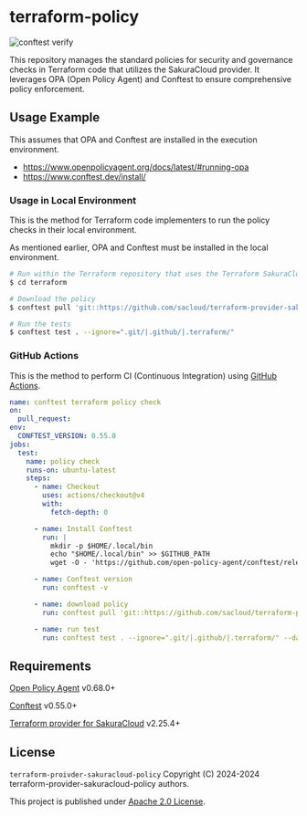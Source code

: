 # terraform-policy

![conftest verify](https://github.com/sacloud/terraform-provider-sakuracloud-policy/actions/workflows/verify.yml/badge.svg)

This repository manages the standard policies for security and governance checks in Terraform code that utilizes the SakuraCloud provider. It leverages OPA (Open Policy Agent) and Conftest to ensure comprehensive policy enforcement.

## Usage Example

This assumes that OPA and Conftest are installed in the execution environment.

- https://www.openpolicyagent.org/docs/latest/#running-opa
- https://www.conftest.dev/install/

### Usage in Local Environment

This is the method for Terraform code implementers to run the policy checks in their local environment.

As mentioned earlier, OPA and Conftest must be installed in the local environment.

```sh
# Run within the Terraform repository that uses the Terraform SakuraCloud provider
$ cd terraform

# Download the policy
$ conftest pull 'git::https://github.com/sacloud/terraform-provider-sakuracloud-policy.git//policy?ref=v1.1.0'

# Run the tests
$ conftest test . --ignore=".git/|.github/|.terraform/"
```

### GitHub Actions

This is the method to perform CI (Continuous Integration) using [GitHub Actions](https://docs.github.com/ja/actions).

```yaml
name: conftest terraform policy check
on:
  pull_request:
env:
  CONFTEST_VERSION: 0.55.0
jobs:
  test:
    name: policy check
    runs-on: ubuntu-latest
    steps:
      - name: Checkout
        uses: actions/checkout@v4
        with:
          fetch-depth: 0

      - name: Install Conftest
        run: |
          mkdir -p $HOME/.local/bin
          echo "$HOME/.local/bin" >> $GITHUB_PATH
          wget -O - 'https://github.com/open-policy-agent/conftest/releases/download/v${{ env.CONFTEST_VERSION }}/conftest_${{ env.CONFTEST_VERSION }}_Linux_x86_64.tar.gz' | tar zxvf - -C $HOME/.local/bin

      - name: Conftest version
        run: conftest -v

      - name: download policy
        run: conftest pull 'git::https://github.com/sacloud/terraform-provider-sakuracloud-policy.git//policy?ref=v1.1.0'

      - name: run test
        run: conftest test . --ignore=".git/|.github/|.terraform/" --data="exception.json"
```

## Requirements
[Open Policy Agent](https://www.openpolicyagent.org/) v0.68.0+

[Conftest](https://www.conftest.dev/) v0.55.0+

[Terraform provider for SakuraCloud](https://registry.terraform.io/providers/sacloud/sakuracloud/latest) v2.25.4+

## License

`terraform-proivder-sakuracloud-policy` Copyright (C) 2024-2024 terraform-provider-sakuracloud-policy authors.

This project is published under [Apache 2.0 License](LICENSE).
